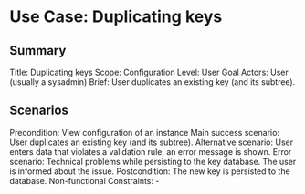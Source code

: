 # Use Case: Duplicating keys

## Summary

Title: Duplicating keys
Scope: Configuration
Level: User Goal
Actors: User (usually a sysadmin)
Brief: User duplicates an existing key (and its subtree).

## Scenarios

Precondition: View configuration of an instance
Main success scenario: User duplicates an existing key (and its subtree).
Alternative scenario: User enters data that violates a validation rule, an error
  message is shown.
Error scenario: Technical problems while persisting to the key database. The
  user is informed about the issue.
Postcondition: The new key is persisted to the database.
Non-functional Constraints: -
